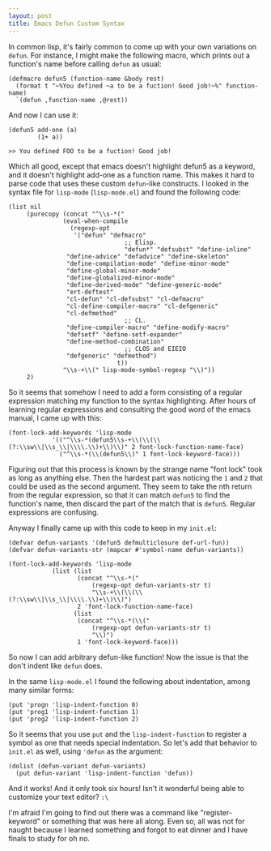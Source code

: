 ```yaml
---
layout: post
title: Emacs Defun Custom Syntax
---
```


In common lisp, it's fairly common to come up with your own variations on `defun`. For instance,
I might make the following macro, which prints out a function's name before calling `defun` as
usual:


    (defmacro defun5 (function-name &body rest)
      (format t "~%You defined ~a to be a fuction! Good job!~%" function-name)
      `(defun ,function-name ,@rest))

And now I can use it:

    (defun5 add-one (a)
            (1+ a))

    >> You defined FOO to be a fuction! Good job!

Which all good, except that emacs doesn't highlight defun5 as a keyword, and it doesn't highlight
add-one as a function name. This makes it hard to parse code that uses these custom `defun`-like
constructs. I looked in the syntax file for `lisp-mode` (`lisp-mode.el`) and found the following
code:

    (list nil
         (purecopy (concat "^\\s-*("
                   (eval-when-compile
                     (regexp-opt
                      '("defun" "defmacro"
                                    ;; Elisp.
                                    "defun*" "defsubst" "define-inline"
                    "define-advice" "defadvice" "define-skeleton"
                    "define-compilation-mode" "define-minor-mode"
                    "define-global-minor-mode"
                    "define-globalized-minor-mode"
                    "define-derived-mode" "define-generic-mode"
                    "ert-deftest"
                    "cl-defun" "cl-defsubst" "cl-defmacro"
                    "cl-define-compiler-macro" "cl-defgeneric"
                    "cl-defmethod"
                                    ;; CL.
                    "define-compiler-macro" "define-modify-macro"
                    "defsetf" "define-setf-expander"
                    "define-method-combination"
                                    ;; CLOS and EIEIO
                    "defgeneric" "defmethod")
                                  t))
                   "\\s-+\\(" lisp-mode-symbol-regexp "\\)"))
         2)

So it seems that somehow I need to add a form consisting of a regular expression matching my
function to the syntax highlighting. After hours of learning regular expressions and consulting the
good word of the emacs manual, I came up with this:

    (font-lock-add-keywords 'lisp-mode
                '(("^\\s-*(defun5\\s-+\\(\\(\\(?:\\sw\\|\\s_\\|\\\\.\\)+\\)\\)" 2 font-lock-function-name-face)
                  ("^\\s-*(\\(defun5\\)" 1 font-lock-keyword-face)))

Figuring out that this process is known by the strange name "font lock" took as long as anything
else. Then the hardest part was noticing the `1` and `2` that could be used as the second argument. They seem
to take the nth return from the regular expression, so that it can match `defun5` to find the
function's name, then discard the part of the match that is `defun5`. Regular expressions are
confusing.  

Anyway I finally came up with this code to keep in my `init.el`:

    (defvar defun-variants '(defun5 defmulticlosure def-url-fun))
    (defvar defun-variants-str (mapcar #'symbol-name defun-variants))

    (font-lock-add-keywords 'lisp-mode
                (list (list
                       (concat "^\\s-*("
                           (regexp-opt defun-variants-str t)
                           "\\s-+\\(\\(\\(?:\\sw\\|\\s_\\|\\\\.\\)+\\)\\)")
                       2 'font-lock-function-name-face)
                      (list
                       (concat "^\\s-*(\\("
                           (regexp-opt defun-variants-str t)
                           "\\)")
                       1 'font-lock-keyword-face)))


So now I can add arbitrary defun-like function! Now the issue is that the don't indent like `defun`
does.

In the same `lisp-mode.el` I found the following about indentation, among many similar forms:

    (put 'progn 'lisp-indent-function 0)
    (put 'prog1 'lisp-indent-function 1)
    (put 'prog2 'lisp-indent-function 2)

So it seems that you use `put` and the `lisp-indent-function` to register a symbol as one that needs
special indentation. So let's add that behavior to `init.el` as well, using `'defun` as the
argument:


    (dolist (defun-variant defun-variants)
      (put defun-variant 'lisp-indent-function 'defun))


And it works! And it only took six hours! Isn't it wonderful being able to customize your text
editor? `:\`

I'm afraid I'm going to find out there was a command like "register-keyword" or something that was
here all along. Even so, all was not for naught because I learned something and forgot to eat
dinner and I have finals to study for oh no.


